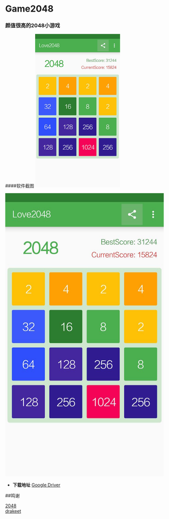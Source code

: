 # Game2048
### 颜值很高的2048小游戏
####软件截图
<img src="/screenshot/love2048.jpg" alt="screenshot" title="screenshot" width="270" height="486" />

![](/screenshot/love2048.jpg)

- **下载地址** [Google Driver](https://drive.google.com/file/d/0B-dTuxrWHzSzRXFCZlRaRnlMblU/view?usp=sharing)



##鸣谢

[2048](http://blog.csdn.net/lmj623565791/article/details/40020137)  
[drakeet](https://github.com/drakeet/Meizhi)
